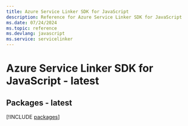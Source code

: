 ```yaml
---
title: Azure Service Linker SDK for JavaScript
description: Reference for Azure Service Linker SDK for JavaScript
ms.date: 07/24/2024
ms.topic: reference
ms.devlang: javascript
ms.service: servicelinker
---
```

# Azure Service Linker SDK for JavaScript - latest
## Packages - latest
[!INCLUDE [packages](service-linker-index.md)]